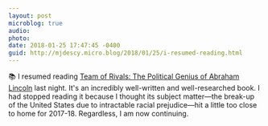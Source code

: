 ```yaml
---
layout: post
microblog: true
audio: 
photo: 
date: 2018-01-25 17:47:45 -0400
guid: http://mjdescy.micro.blog/2018/01/25/i-resumed-reading.html
---
```

📚 I resumed reading [Team of Rivals: The Political Genius of Abraham Lincoln](https://en.m.wikipedia.org/wiki/Team_of_Rivals) last night. It's an incredibly well-written and well-researched book. I had stopped reading it because I thought its subject matter—the break-up of the United States due to intractable racial prejudice—hit a little too close to home for 2017-18. Regardless, I am now continuing.
